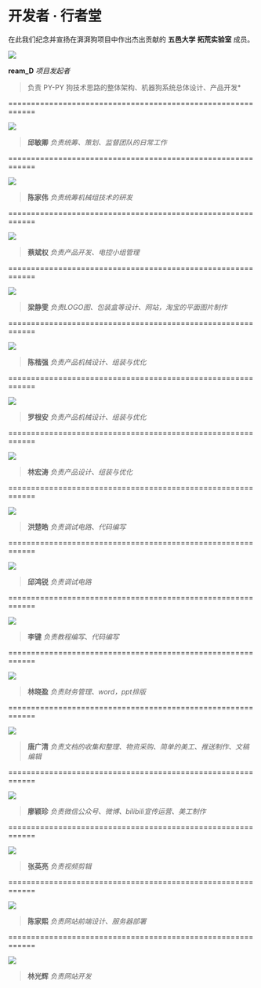 # 开发者 · 行者堂



在此我们纪念并宣扬在湃湃狗项目中作出杰出贡献的 **五邑大学** **拓荒实验室** 成员。



![](/pho/2.png) 

**ream_D** *项目发起者*

>负责 PY-PY 狗技术思路的整体架构、机器狗系统总体设计、产品开发*

============================================================

![](/pho/1.png)

> **邱敏卿**  *负责统筹、策划、监督团队的日常工作*

============================================================

![](/pho/3.png)

> **陈家伟** *负责统筹机械组技术的研发*

============================================================

![](/pho/4.png)

> **蔡斌权** *负责产品开发、电控小组管理*

============================================================

![](/pho/5.png)

> **梁静雯** *负责LOGO图、包装盒等设计、网站，淘宝的平面图片制作*

============================================================

![](/pho/6.png)

> **陈楷强** *负责产品机械设计、组装与优化*

============================================================

![](/pho/7.png)

> **罗根安** *负责产品机械设计、组装与优化*

============================================================

![](/pho/8.png)

> **林宏涛** *负责产品设计、组装与优化*

============================================================

![](/pho/9.png)

> **洪楚皓** *负责调试电路、代码编写*

============================================================

![](/pho/16.png)

> **邱鸿锐** *负责调试电路*

============================================================

![](/pho/17.png)

> **李键** *负责教程编写、代码编写*

============================================================

![](/pho/10.png)

> **林晓盈** *负责财务管理、word，ppt排版*

============================================================

![](/pho/11.png)

> **唐广清** *负责文档的收集和整理、物资采购、简单的美工、推送制作、文稿编辑*

============================================================

![](/pho/12.png)

> **廖颖珍** *负责微信公众号、微博、bilibili宣传运营、美工制作*

============================================================

![](/pho/13.png)

> **张英亮** *负责视频剪辑*

============================================================

![](/pho/14.png)

> **陈家熙** *负责网站前端设计、服务器部署*

============================================================

![](/pho/15.png)

> **林光辉** *负责网站开发*

